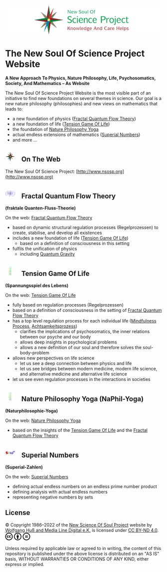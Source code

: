![CC](/share/images/NSOSP/NSOSP_header_v01_9.jpg)


# The New Soul Of Science Project Website
**A New Approach To Physics, Nature Philosophy, Life, Psychosomatics, Society, And Mathematics – As Website**

The New Soul Of Science Project Website is the most visible part of an initiative to find new foundations on several themes in science. Our goal is a new nature philosophy (philosophies) and new views on mathematics that leads to:

- a new foundation of physics ([Fractal Quantum Flow Theory](#-fractal-quantum-flow-theory))
- a new foundation of life ([Tension Game Of Life](#-tension-game-of-life))
- the foundation of [Nature Philosophy Yoga](#-nature-philosophy-yoga-naphil-yoga)
- actual endless extensions of mathematics ([Superial Numbers](#-superial-numbers))
- and more …
  

## ![The New Soul Of Science Project - Favicon](/de/New-Soul-Of-Science-Project/favicon/favicon-32.png) &nbsp;&nbsp; On The Web

The New Soul Of Science Project: [http://www.nsosp.org](http://www.nsosp.org)


## ![Fractal Quantum Flow Theory - Favicon](/de/Quanten-Fluss-Theorie/favicon/favicon-32.png) &nbsp;&nbsp; Fractal Quantum Flow Theory

**(fraktale Quanten-Fluss-Theorie)**

On the web: [Fractal Quantum Flow Theory](http://www.nsosp.org/FrQFT)

- based on dynamic structural regulation processes (Regelprozessen) to create, stabilise, and develop all existences
- includes a new foundation of life ([Tension Game Of Life](#-tension-game-of-life))
  - based on a definition of consciousness in this setting
- fulfils the unification of physics
  - including [Quantum Gravity](http://www.nsosp.org/de/Quanten-Fluss-Theorie/Quantengravitation-der-Elementarteilchen_de.php)


## ![Tension Game Of Life - Favicon](/de/Spannungsspiel-des-Lebens/favicon/favicon-32.png) &nbsp;&nbsp; Tension Game Of Life

**(Spannungsspiel des Lebens)**

On the web: [Tension Game Of Life](http://www.nsosp.org/spannung)

- fully based on regulation processes (Regelprozessen)
- based on a definition of consciousness in the setting of [Fractal Quantum Flow Theory](#-fractal-quantum-flow-theory)
- has a top level regulation process for each individual life ([Mindfulness Process](http://www.nsosp.org/de/Spannungsspiel-des-Lebens/Achtsamkeitsprozess-Definition-des-Lebens.php), [Achtsamkeitsprozess](http://www.nsosp.org/de/Spannungsspiel-des-Lebens/Achtsamkeitsprozess-Definition-des-Lebens.php))
  - clarifies the implications of psychosomatics, the inner relations between our psyche and our body
  - allows deep insights in psychological problems 
  - allows a new definition of our soul and therefore solves the soul-body-problem
- allows new perspectives on life science
  - let us see a deep connection between physics and life
  - let us see bridges between modern medicine, modern life science, and alternative medicine and alternative life science
- let us see even regulation processes in the interactions in societies


## ![Nature Philosophy Yoga - Favicon](/de/Naturphilosophie-Yoga/favicon/favicon-32.png) &nbsp;&nbsp; Nature Philosophy Yoga (NaPhil-Yoga)

**(Naturphilosophie-Yoga)**

On the web: [Nature Philosophy Yoga](http://www.NaPhil-Yoga.org)

- based on the insights of the [Tension Game Of Life](#-tension-game-of-life) and the [Fractal Quantum Flow Theory](#-fractal-quantum-flow-theory)


## ![Superial Numbers - Favicon](/de/Superial-Zahlen/favicon/favicon-32.png) &nbsp;&nbsp; Superial Numbers

**(Superial-Zahlen)**

On the web: [Superial Numbers](http://www.nsosp.org/de/Superial-Zahlen)

- defining actual endless numbers on an endless prime number product 
- defining analysis with actual endless numbers 
- representing negative numbers by sets 


## License

© Copyright 1986–2022 of the [New Science Of Soul Project](http://www.nsosp.org) website by [Wolfgang Huß and Media Line Digital e.K.](http://www.nsosp.org/de/Quanten-Fluss-Theorie/Impressum_de.php#OM:FrQFT:Impressum:Inhaberdaten) is licensed under [CC BY-ND 4.0](https://creativecommons.org/licenses/by-nd/4.0). ![CC](/share/images/Copyright/cc.7a093a7d-smal-for-GitHub.png) ![iconby](/share/images/Copyright/by.f6aa22c4-smal-for-GitHub.png) ![iconnd](/share/images/Copyright/nd.64831b7b-smal-for-GitHub.png)

Unless required by applicable law or agreed to in writing, the content of this repository is published under the above license is distributed on an "AS IS" basis, WITHOUT WARRANTIES OR CONDITIONS OF ANY KIND, either express or implied.
